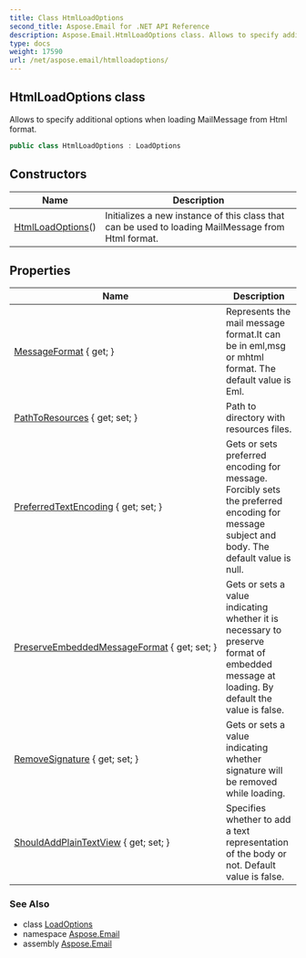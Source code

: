 ```yaml
---
title: Class HtmlLoadOptions
second_title: Aspose.Email for .NET API Reference
description: Aspose.Email.HtmlLoadOptions class. Allows to specify additional options when loading MailMessage from Html format
type: docs
weight: 17590
url: /net/aspose.email/htmlloadoptions/
---
```

## HtmlLoadOptions class

Allows to specify additional options when loading MailMessage from Html format.

```csharp
public class HtmlLoadOptions : LoadOptions
```

## Constructors

| Name | Description |
| --- | --- |
| [HtmlLoadOptions](htmlloadoptions/)() | Initializes a new instance of this class that can be used to loading MailMessage from Html format. |

## Properties

| Name | Description |
| --- | --- |
| [MessageFormat](../../aspose.email/loadoptions/messageformat/) { get; } | Represents the mail message format.It can be in eml,msg or mhtml format. The default value is Eml. |
| [PathToResources](../../aspose.email/htmlloadoptions/pathtoresources/) { get; set; } | Path to directory with resources files. |
| [PreferredTextEncoding](../../aspose.email/loadoptions/preferredtextencoding/) { get; set; } | Gets or sets preferred encoding for message. Forcibly sets the preferred encoding for message subject and body. The default value is null. |
| [PreserveEmbeddedMessageFormat](../../aspose.email/loadoptions/preserveembeddedmessageformat/) { get; set; } | Gets or sets a value indicating whether it is necessary to preserve format of embedded message at loading. By default the value is false. |
| [RemoveSignature](../../aspose.email/loadoptions/removesignature/) { get; set; } | Gets or sets a value indicating whether signature will be removed while loading. |
| [ShouldAddPlainTextView](../../aspose.email/htmlloadoptions/shouldaddplaintextview/) { get; set; } | Specifies whether to add a text representation of the body or not. Default value is false. |

### See Also

* class [LoadOptions](../loadoptions/)
* namespace [Aspose.Email](../../aspose.email/)
* assembly [Aspose.Email](../../)


